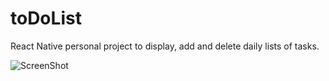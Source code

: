 # toDoList
React Native personal project to display, add and delete daily lists of tasks.

![ScreenShot](./assets/toDoList.png)
